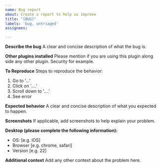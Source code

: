 ```yaml
---
name: Bug report
about: Create a report to help us improve
title: "[BUG]"
labels: 'bug, untriaged'
assignees:

---
```


**Describe the bug**
A clear and concise description of what the bug is.

**Other plugins installed**
Please mention if you are using this plugin along side any other plugin. Security for example.

**To Reproduce**
Steps to reproduce the behavior:
1. Go to '...'
2. Click on '....'
3. Scroll down to '....'
4. See error

**Expected behavior**
A clear and concise description of what you expected to happen.

**Screenshots**
If applicable, add screenshots to help explain your problem.

**Desktop (please complete the following information):**
 - OS: [e.g. iOS]
 - Browser [e.g. chrome, safari]
 - Version [e.g. 22]

**Additional context**
Add any other context about the problem here.
